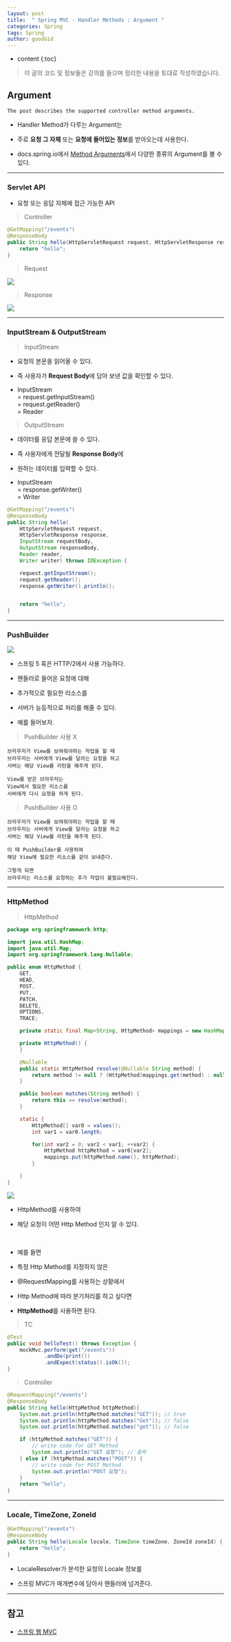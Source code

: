 ```yaml
---
layout: post
title:  " Spring MVC - Handler Methods : Argument "
categories: Spring
tags: Spring
author: goodGid
---
```

* content
{:toc}

> 이 글의 코드 및 정보들은 강의를 들으며 정리한 내용을 토대로 작성하였습니다.

## Argument 

```
The post describes the supported controller method arguments. 
```

* Handler Method가 다루는 Argument는 

* 주로 **요청 그 자체** 또는 **요청에 들어있는 정보**를 받아오는데 사용한다.

* docs.spring.io에서 [Method Arguments](https://docs.spring.io/spring/docs/current/spring-framework-reference/web.html#mvc-ann-arguments)에서 다양한 종류의 Argument를 볼 수 있다.










---

### Servlet API

* 요청 또는 응답 자체에 접근 가능한 API

> Controller

``` java
@GetMapping("/events")
@ResponseBody
public String hello(HttpServletRequest request, HttpServletResponse response) {
    return "hello";
}
```

> Request

![](/assets/img/spring/spring_mvc_argument_1.png)

> Response

![](/assets/img/spring/spring_mvc_argument_2.png)



---

### InputStream & OutputStream

> InputStream

* 요청의 본문을 읽어올 수 있다.

* 즉 사용자가 **Request Body**에 담아 보낸 값을 확인할 수 있다.

* InputStream  <br> = request.getInputStream() <br>  = request.getReader() <br> = Reader

> OutputStream

* 데이터를 응답 본문에 쓸 수 있다.

* 즉 사용자에게 전달될 **Response Body**에 

* 원하는 데이터를 입력할 수 있다.

* InputStream <br> = response.getWriter() <br> = Writer

``` java
@GetMapping("/events")
@ResponseBody
public String hello(
    HttpServletRequest request,
    HttpServletResponse response,
    InputStream requestBody,
    OutputStream responseBody,
    Reader reader,
    Writer writer) throws IOException {

    request.getInputStream();
    request.getReader();
    response.getWriter().println();


    return "hello";
}
```

---


### PushBuilder

![](/assets/img/spring/spring_mvc_argument_3.png)

* 스프링 5 혹은 HTTP/2에서 사용 가능하다. 

* 핸들러로 들어온 요청에 대해 

* 추가적으로 필요한 리소스를 

* 서버가 능등적으로 처리를 해줄 수 있다.

* 예를 들어보자.

> PushBuilder 사용 X

```
브라우저가 View를 보여줘야하는 작업을 할 때
브라우저는 서버에게 View를 달라는 요청을 하고
서버는 해당 View를 리턴을 해주게 된다.

View를 받은 브라우저는
View에서 필요한 리소스를
서버에게 다시 요청을 하게 된다.
```

> PushBuilder 사용 O

```
브라우저가 View를 보여줘야하는 작업을 할 때
브라우저는 서버에게 View를 달라는 요청을 하고
서버는 해당 View를 리턴을 해주게 된다.

이 때 PushBuilder를 사용하여
해당 View에 필요한 리소스를 같이 보내준다.

그렇게 되면
브라우저는 리소스를 요청하는 추가 작업이 불필요해진다.
```

---

### HttpMethod

> HttpMethod

``` java
package org.springframework.http;

import java.util.HashMap;
import java.util.Map;
import org.springframework.lang.Nullable;

public enum HttpMethod {
    GET,
    HEAD,
    POST,
    PUT,
    PATCH,
    DELETE,
    OPTIONS,
    TRACE;

    private static final Map<String, HttpMethod> mappings = new HashMap(16);

    private HttpMethod() {
    }

    @Nullable
    public static HttpMethod resolve(@Nullable String method) {
        return method != null ? (HttpMethod)mappings.get(method) : null;
    }

    public boolean matches(String method) {
        return this == resolve(method);
    }

    static {
        HttpMethod[] var0 = values();
        int var1 = var0.length;

        for(int var2 = 0; var2 < var1; ++var2) {
            HttpMethod httpMethod = var0[var2];
            mappings.put(httpMethod.name(), httpMethod);
        }

    }
}
```

![](/assets/img/spring/spring_mvc_argument_4.png)

* HttpMethod를 사용하여 

* 해당 요청이 어떤 Http Method 인지 알 수 있다.

<br>

* 예를 들면

* 특정 Http Method를 지정하지 않은 

* @RequestMapping를 사용하는 상황에서 

* Http Method에 따라 분기처리를 하고 싶다면

* **HttpMethod**를 사용하면 된다.

> TC

``` java
@Test
public void helloTest() throws Exception {
    mockMvc.perform(get("/events"))
            .andDo(print())
            .andExpect(status().isOk());
}
```

> Controller

``` java
@RequestMapping("/events")
@ResponseBody
public String hello(HttpMethod httpMethod){
    System.out.println(httpMethod.matches("GET")); // true
    System.out.println(httpMethod.matches("Get")); // false
    System.out.println(httpMethod.matches("get")); // false

    if (httpMethod.matches("GET")) {
        // write code for GET Method
        System.out.println("GET 요청"); // 출력 
    } else if (httpMethod.matches("POST")) {
        // write code for POST Method
        System.out.println("POST 요청");
    }
    return "hello";
}
```

---

### Locale, TimeZone, ZoneId

``` java
@GetMapping("/events")
@ResponseBody
public String hello(Locale locale, TimeZone timeZone, ZoneId zoneId) {
    return "hello";
}
```

* LocaleResolver가 분석한 요청의 Locale 정보를

* 스프링 MVC가 매개변수에 담아서 핸들러에 넘겨준다.



---

## 참고

* [스프링 웹 MVC](https://www.inflearn.com/course/%EC%9B%B9-mvc)

